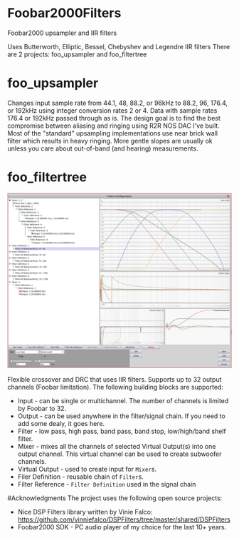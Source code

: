 # Foobar2000Filters
Foobar2000 upsampler and IIR filters

Uses Butterworth, Elliptic, Bessel, Chebyshev and Legendre IIR filters
There are 2 projects: foo_upsampler and foo_filtertree

# foo_upsampler
Changes input sample rate from 44.1, 48, 88.2, or 96kHz to 88.2, 96, 176.4, or 192kHz using integer conversion rates 2 or 4. Data with sample rates 176.4 or 192kHz passed through as is.
The design goal is to find the best compromise between aliasing and ringing using R2R NOS DAC I've built. Most of the "standard" upsampling implementations use near brick wall filter which results in heavy ringing. More gentle slopes are usually ok unless you care about out-of-band (and hearing) measurements.  

# foo_filtertree

![logo]

[logo]: https://raw.githubusercontent.com/ViktorStolbovoy/Foobar2000Filters/master/filter_tree.JPG "Setup"

Flexible crossover and DRC that uses IIR filters. Supports up to 32 output channels (Foobar limitation). 
The following building blocks are supported: 
* Input - can be single or multichannel. The number of channels is limited by Foobar to 32.
* Output - can be used anywhere in the filter/signal chain. If you need to add some dealy, it goes here. 
* Filter - low pass, high pass, band pass, band stop, low/high/band shelf filter.
* Mixer - mixes all the channels of selected Virtual Output(s) into one output channel. This virtual channel can be used to create subwoofer channels.
* Virtual Output  - used to create input for `Mixer`s.
* Filer Definition - reusable chain of `Filter`s. 
* Filter Reference - `Filter Definition` used in the signal chain

#Acknowledgments
The project uses the following open source projects:
* Nice DSP Filters library written by Vinie Falco: https://github.com/vinniefalco/DSPFilters/tree/master/shared/DSPFilters
* Foobar2000 SDK - PC audio player of my choice for the last 10+ years. 



